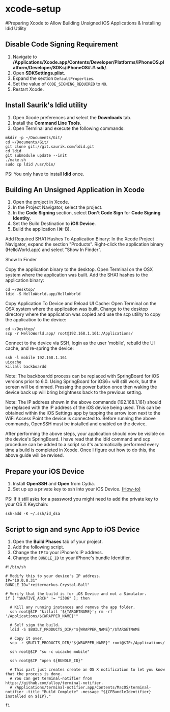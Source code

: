 xcode-setup
===========

#Preparing Xcode to Allow Building Unsigned iOS Applications & Installing ldid Utility

## Disable Code Signing Requirement

1. Navigate to __/Applications/Xcode.app/Contents/Developer/Platforms/iPhoneOS.platform/Developer/SDKs/iPhoneOS#.#.sdk/__.
2. Open __SDKSettings.plist__.
3. Expand the section `DefaultProperties`.
4. Set the value of `CODE_SIGNING_REQUIRED` to `NO`.
5. Restart Xcode.

## Install Saurik's ldid utility

1. Open Xcode preferences and select the __Downloads__ tab.
2. Install the __Command Line Tools__.
3. Open Terminal and execute the following commands:
```applescript
mkdir -p ~/Documents/Git/
cd ~/Documents/Git/
git clone git://git.saurik.com/ldid.git
cd ldid
git submodule update --init
./make.sh
sudo cp ldid /usr/bin/
```

PS: You only have to install __ldid__ once.

## Building An Unsigned Application in Xcode
1. Open the project in Xcode.
2. In the Project Navigator, select the project.
3. In the __Code Signing__ section, select __Don't Code Sign__ for __Code Signing Identity__.
4. Set the Build Destination to __iOS Device__.
5. Build the application (⌘-B).

Add Required SHA1 Hashes To Application Binary:
In the Xcode Project Navigator, expand the section "Products".
Right-click the application binary (HelloWorld.app) and select "Show In Finder".

Show In Finder

Copy the application binary to the desktop.
Open Terminal on the OSX system where the application was built.
Add the SHA1 hashes to the application binary:

```applescript
cd ~/Desktop/
ldid -S HelloWorld.app/HelloWorld
```
Copy Application To Device and Reload UI Cache:
Open Terminal on the OSX system where the application was built.
Change to the desktop directory where the application was copied and use the scp utility to copy the application to the device:
```applescript
cd ~/Desktop/
scp -r HelloWorld.app/ root@192.168.1.161:/Applications/
```
Connect to the device via SSH, login as the user 'mobile', rebuild the UI cache, and re-spring the device:
```applescript
ssh -l mobile 192.168.1.161
uicache
killall backboardd
```
Note: The backboardd process can be replaced with SpringBoard for iOS versions prior to 6.0. Using SpringBoard for iOS6+ will still work, but the screen will be dimmed. Pressing the power button once then waking the device back up will bring brightness back to the previous setting.

Note: The IP address shown in the above commands (192.168.1.161) should be replaced with the IP address of the iOS device being used. This can be obtained within the iOS Settings app by tapping the arrow icon next to the WiFi Access Point the device is connected to. Before running the above commands, OpenSSH must be installed and enabled on the device.

After performing the above steps, your application should now be visible on the device's SpringBoard. I have read that the ldid command and scp procedure can be added to a script so it's automatically performed every time a build is completed in Xcode. Once I figure out how to do this, the above guide will be revised.


## Prepare your iOS Device

1. Install __OpenSSH__ and __Open__ from Cydia.
2. Set up up a private key to ssh into your iOS Device. [(How-to)](http://www.priyaontech.com/2012/01/ssh-into-your-jailbroken-idevice-without-a-password/)

PS: If it still asks for a password you might need to add the private key to your OS X Keychain:

```applescript
ssh-add -K ~/.ssh/id_dsa
```

## Script to sign and sync App to iOS Device

1. Open the __Build Phases__ tab of your project.
2. Add the following script.
3. Change the `IP` to your iPhone's IP address.
4. Change the `BUNDLE_ID` to your iPhone's bundle Identifier.

```applescript
#!/bin/sh

# Modify this to your device's IP address.
IP="10.0.0.31"
BUNDLE_ID="reitermarkus.Crystal-Ball"
    
# Verify that the build is for iOS Device and not a Simulator.
if [ "$NATIVE_ARCH" != "i386" ]; then

  # Kill any running instances and remove the app folder.
  ssh root@$IP "killall '${TARGETNAME}'; rm -rf '/Applications/${WRAPPER_NAME}'"

  # Self sign the build.
  ldid -S $BUILT_PRODUCTS_DIR/"${WRAPPER_NAME}"/$TARGETNAME

  # Copy it over.
  scp -r $BUILT_PRODUCTS_DIR/"${WRAPPER_NAME}" root@$IP:/Applications/

  ssh root@$IP "su -c uicache mobile"

  ssh root@$IP "open ${BUNDLE_ID}"

  # This part just creates create an OS X notification to let you know that the process is done.
  # You can get terminal-notifier from https://github.com/alloy/terminal-notifier.
  # /Applications/terminal-notifier.app/Contents/MacOS/terminal-notifier -title "Build Complete" -message "${CFBundleIdentifier} installed on ${IP}."

fi
```

